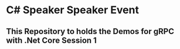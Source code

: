 # C# Speaker Speaker Event

## This Repository to holds the Demos for gRPC with .Net Core Session 1

